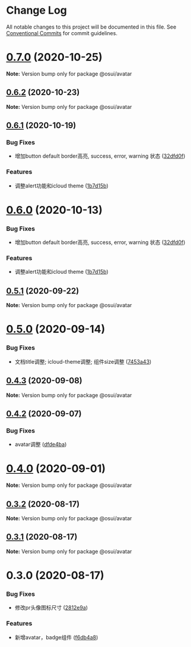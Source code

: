 # Change Log

All notable changes to this project will be documented in this file.
See [Conventional Commits](https://conventionalcommits.org) for commit guidelines.

# [0.7.0](https://gitee.com/gitee-fe/osui/tree/master/compare/@osui/avatar@0.6.2...@osui/avatar@0.7.0) (2020-10-25)

**Note:** Version bump only for package @osui/avatar





## [0.6.2](https://gitee.com/gitee-fe/osui/tree/master/compare/@osui/avatar@0.6.1...@osui/avatar@0.6.2) (2020-10-23)

**Note:** Version bump only for package @osui/avatar





## [0.6.1](https://gitee.com/gitee-fe/osui/tree/master/compare/@osui/avatar@0.5.1...@osui/avatar@0.6.1) (2020-10-19)


### Bug Fixes

* 增加button default border高亮, success, error, warning 状态 ([32dfd0f](https://gitee.com/gitee-fe/osui/tree/master/commits/32dfd0f8ef987a3e0a3adc724f75c07f5d6c9a2a))


### Features

* 调整alert功能和icloud theme ([1b7d15b](https://gitee.com/gitee-fe/osui/tree/master/commits/1b7d15b741841378951a69d72db03ed334ab287e))





# [0.6.0](https://gitee.com/gitee-fe/osui/tree/master/compare/@osui/avatar@0.5.1...@osui/avatar@0.6.0) (2020-10-13)


### Bug Fixes

* 增加button default border高亮, success, error, warning 状态 ([32dfd0f](https://gitee.com/gitee-fe/osui/tree/master/commits/32dfd0f8ef987a3e0a3adc724f75c07f5d6c9a2a))


### Features

* 调整alert功能和icloud theme ([1b7d15b](https://gitee.com/gitee-fe/osui/tree/master/commits/1b7d15b741841378951a69d72db03ed334ab287e))





## [0.5.1](https://gitee.com/gitee-fe/osui/tree/master/compare/@osui/avatar@0.5.0...@osui/avatar@0.5.1) (2020-09-22)

**Note:** Version bump only for package @osui/avatar





# [0.5.0](https://gitee.com/gitee-fe/osui/tree/master/compare/@osui/avatar@0.4.3...@osui/avatar@0.5.0) (2020-09-14)


### Bug Fixes

* 文档title调整; icloud-theme调整; 组件size调整 ([7453a43](https://gitee.com/gitee-fe/osui/tree/master/commits/7453a437fb419db875709b32f934ba9e3454f895))





## [0.4.3](https://gitee.com/gitee-fe/osui/tree/master/compare/@osui/avatar@0.4.2...@osui/avatar@0.4.3) (2020-09-08)

**Note:** Version bump only for package @osui/avatar





## [0.4.2](https://gitee.com/gitee-fe/osui/tree/master/compare/@osui/avatar@0.3.2...@osui/avatar@0.4.2) (2020-09-07)


### Bug Fixes

* avatar调整 ([dfde4ba](https://gitee.com/gitee-fe/osui/tree/master/commits/dfde4baa8f27f89c3246f7ea735cd05e2609c8a1))





# [0.4.0](https://gitee.com/gitee-fe/osui/tree/master/compare/@osui/avatar@0.3.2...@osui/avatar@0.4.0) (2020-09-01)

**Note:** Version bump only for package @osui/avatar





## [0.3.2](https://gitee.com/gitee-fe/osui/tree/master/compare/@osui/avatar@0.3.1...@osui/avatar@0.3.2) (2020-08-17)

**Note:** Version bump only for package @osui/avatar





## [0.3.1](https://gitee.com/gitee-fe/osui/tree/master/compare/@osui/avatar@0.3.0...@osui/avatar@0.3.1) (2020-08-17)

**Note:** Version bump only for package @osui/avatar





# 0.3.0 (2020-08-17)


### Bug Fixes

* 修改pr头像图标尺寸 ([2812e9a](https://gitee.com/gitee-fe/osui/tree/master/commits/2812e9ab855c4a62f29a5829a8a8220ba4bb8def))


### Features

* 新增avatar，badge组件 ([f6db4a8](https://gitee.com/gitee-fe/osui/tree/master/commits/f6db4a8575c347ffe1aa3b1c575590ae8a844567))
